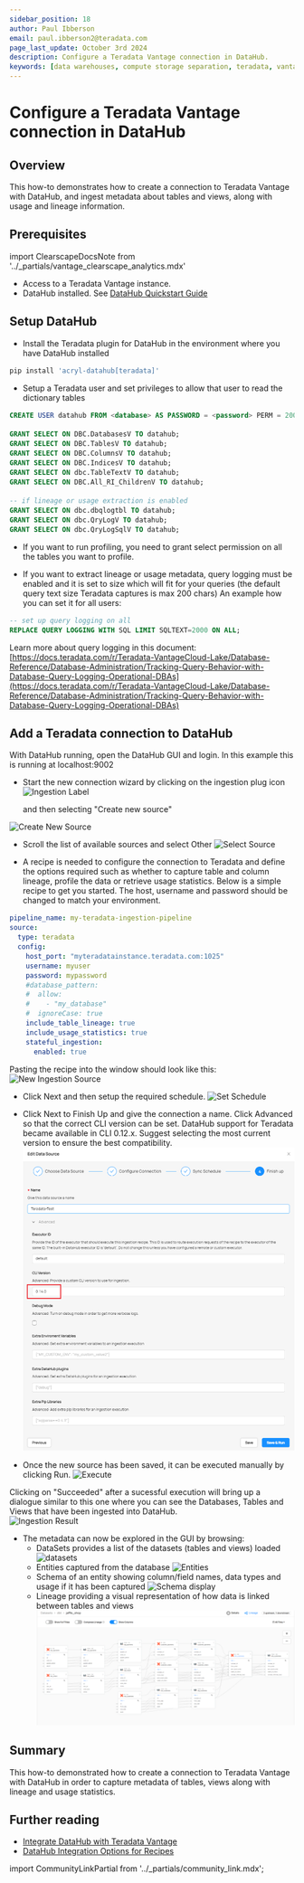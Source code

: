```yaml
---
sidebar_position: 18
author: Paul Ibberson
email: paul.ibberson2@teradata.com
page_last_update: October 3rd 2024
description: Configure a Teradata Vantage connection in DataHub.
keywords: [data warehouses, compute storage separation, teradata, vantage, cloud data platform, object storage, business intelligence, enterprise analytics, datahub, data catalog, data lineage]
---
```


# Configure a Teradata Vantage connection in DataHub

## Overview

This how-to demonstrates how to create a connection to Teradata Vantage with DataHub, and ingest metadata about tables and views, along with usage and lineage information.

## Prerequisites

import ClearscapeDocsNote from '../_partials/vantage_clearscape_analytics.mdx'

* Access to a Teradata Vantage instance.
  <ClearscapeDocsNote />
* DataHub installed. See [DataHub Quickstart Guide](https://datahubproject.io/docs/quickstart)

## Setup DataHub

* Install the Teradata plugin for DataHub in the environment where you have DataHub installed

``` bash
pip install 'acryl-datahub[teradata]'
```

* Setup a Teradata user and set privileges to allow that user to read the dictionary tables

``` sql
CREATE USER datahub FROM <database> AS PASSWORD = <password> PERM = 20000000;

GRANT SELECT ON DBC.DatabasesV TO datahub;
GRANT SELECT ON DBC.TablesV TO datahub;
GRANT SELECT ON DBC.ColumnsV TO datahub;
GRANT SELECT ON DBC.IndicesV TO datahub;
GRANT SELECT ON dbc.TableTextV TO datahub;
GRANT SELECT ON DBC.All_RI_ChildrenV TO datahub;
   
-- if lineage or usage extraction is enabled
GRANT SELECT ON dbc.dbqlogtbl TO datahub; 
GRANT SELECT ON dbc.QryLogV TO datahub;
GRANT SELECT ON dbc.QryLogSqlV TO datahub;
```

* If you want to run profiling, you need to grant select permission on all the tables you want to profile.

* If you want to extract lineage or usage metadata, query logging must be enabled and it is set to size which will fit for your queries (the default query text size Teradata captures is max 200 chars) An example how you can set it for all users:

``` sql
-- set up query logging on all
REPLACE QUERY LOGGING WITH SQL LIMIT SQLTEXT=2000 ON ALL;
```
Learn more about query logging in this document:
[https://docs.teradata.com/r/Teradata-VantageCloud-Lake/Database-Reference/Database-Administration/Tracking-Query-Behavior-with-Database-Query-Logging-Operational-DBAs](https://docs.teradata.com/r/Teradata-VantageCloud-Lake/Database-Reference/Database-Administration/Tracking-Query-Behavior-with-Database-Query-Logging-Operational-DBAs)



## Add a Teradata connection to DataHub
With DataHub running, open the DataHub GUI and login.  In this example this is running at localhost:9002 

* Start the new connection wizard by clicking on the ingestion plug icon 
![Ingestion Label](../other-integrations/images/configure-a-teradata-connection-in-datahub/ingestion-icon.png)

  and then selecting "Create new source" 
  
![Create New Source](../other-integrations/images/configure-a-teradata-connection-in-datahub/create-new-source.png)

* Scroll the list of available sources and select Other 
![Select Source](../other-integrations/images/configure-a-teradata-connection-in-datahub/select-other-source.png)

* A recipe is needed to configure the connection to Teradata and define the options required such as whether to capture table and column lineage, profile the data or retrieve usage statistics.  Below is a simple recipe to get you started. The host, username and password should be changed to match your environment.

``` yaml
pipeline_name: my-teradata-ingestion-pipeline
source:
  type: teradata
  config:
    host_port: "myteradatainstance.teradata.com:1025"
    username: myuser
    password: mypassword
    #database_pattern:
    #  allow:
    #    - "my_database"
    #  ignoreCase: true
    include_table_lineage: true
    include_usage_statistics: true
    stateful_ingestion:
      enabled: true
```

Pasting the recipe into the window should look like this: 
![New Ingestion Source](../other-integrations/images/configure-a-teradata-connection-in-datahub/new-ingestion-source.png)

* Click Next and then setup the required schedule. 
![Set Schedule](../other-integrations/images/configure-a-teradata-connection-in-datahub/set-schedule.png)

* Click Next to Finish Up and give the connection a name. Click Advanced so that the correct CLI version can be set. DataHub support for Teradata became available in CLI 0.12.x.  Suggest selecting the most current version to ensure the best compatibility.
![Finish up](../other-integrations/images/configure-a-teradata-connection-in-datahub/finish-up.png)

* Once the new source has been saved, it can be executed manually by clicking Run. 
![Execute](../other-integrations/images/configure-a-teradata-connection-in-datahub/execute.png)

Clicking on "Succeeded" after a sucessful execution will bring up a dialogue similar to this one where you can see the Databases, Tables and Views that have been ingested into DataHub.  
![Ingestion Result](../other-integrations/images/configure-a-teradata-connection-in-datahub/ingestion-result.png)

* The metadata can now be explored in the GUI by browsing:
  * DataSets provides a list of the datasets (tables and views) loaded
![datasets](../other-integrations/images/configure-a-teradata-connection-in-datahub/datasets.png)
  * Entities captured from the database
![Entities](../other-integrations/images/configure-a-teradata-connection-in-datahub/entities-list.png)
  * Schema of an entity showing column/field names, data types and usage if it has been captured
![Schema display](../other-integrations/images/configure-a-teradata-connection-in-datahub/schema.png)
  * Lineage providing a visual representation of how data is linked between tables and views
![Lineage picture](../other-integrations/images/configure-a-teradata-connection-in-datahub/lineage-example.png)

## Summary

This how-to demonstrated how to create a connection to Teradata Vantage with DataHub in order to capture metadata of tables, views along with lineage and usage statistics.

## Further reading
* [Integrate DataHub with Teradata Vantage](https://datahubproject.io/docs/generated/ingestion/sources/teradata)
* [DataHub Integration Options for Recipes](https://datahubproject.io/docs/metadata-ingestion/#recipes)

import CommunityLinkPartial from '../_partials/community_link.mdx';

<CommunityLinkPartial />
